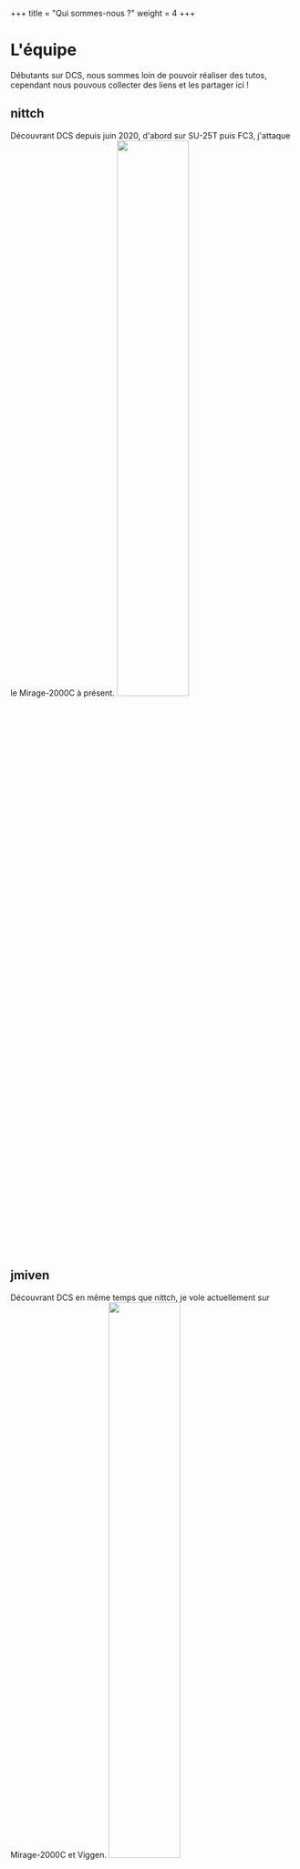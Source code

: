 +++
title = "Qui sommes-nous ?"
weight = 4
+++

# L'équipe
Débutants sur DCS, nous sommes loin de pouvoir réaliser des tutos, cependant nous pouvous collecter des liens et les partager ici !

## nittch
Découvrant DCS depuis juin 2020, d'abord sur SU-25T puis FC3, j'attaque le Mirage-2000C à présent.
<img src=/Screen_120sec_reparation.png width=50% />

## jmiven
Découvrant DCS en même temps que nittch, je vole actuellement sur Mirage-2000C et Viggen.
<img src=/vpm_blase2.png width=50% />

## furiml
Initialement introduit à DCS par nittch fin août 2020 sur SU-25T, je suis de retour plus motivé que jamais après une mauvaise expérience matérielle. Je vole principalement en F/A-18C, et je compte m'attaquer au F-16C prochainement.
<img src=/Screen_200814_194231_crop.png width=50% />
